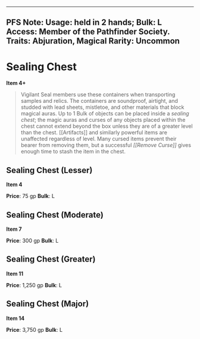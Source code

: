 
---
PFS Note: 
Usage: held in 2 hands;
Bulk: L
Access: Member of the Pathfinder Society.
Traits: Abjuration, Magical
Rarity: Uncommon
---

# Sealing Chest

**Item 4+**

> Vigilant Seal members use these containers when transporting samples and relics. The containers are soundproof, airtight, and studded with lead sheets, mistletoe, and other materials that block magical auras. Up to 1 Bulk of objects can be placed inside a *sealing chest*; the magic auras and curses of any objects placed within the chest cannot extend beyond the box unless they are of a greater level than the chest. [[Artifacts]] and similarly powerful items are unaffected regardless of level. Many cursed items prevent their bearer from removing them, but a successful *[[Remove Curse]]* gives enough time to stash the item in the chest.

## Sealing Chest (Lesser)

**Item 4**

**Price**: 75 gp
**Bulk**: L

## Sealing Chest (Moderate)

**Item 7**

**Price**: 300 gp
**Bulk**: L

## Sealing Chest (Greater)

**Item 11**

**Price**: 1,250 gp
**Bulk**: L

## Sealing Chest (Major)

**Item 14**

**Price**: 3,750 gp
**Bulk**: L
